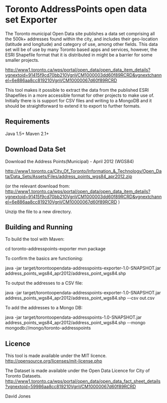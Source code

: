 Toronto AddressPoints open data set Exporter
============================================

The Toronto municipal Open Data site publishes a data set comprising all the 500k+ addresses found within the city, and includes their geo-location (latitude and longitude) and category of use, among other fields. This data set will be of use by many Toronto based apps and services, however, the ESRI Shapefile format that it is distributed in might be a barrier for some smaller projects.   

http://www1.toronto.ca/wps/portal/open_data/open_data_item_details?vgnextoid=91415f9cd70bb210VgnVCM1000003dd60f89RCRD&vgnextchannel=6e886aa8cc819210VgnVCM10000067d60f89RCRD

This tool makes it possible to extract the data from the published ESRI Shapefiles in a more accessible format for other projects to make use of. Initially there is is support for CSV files and writing to a MongoDB and it should be straightforward to extend it to export to further formats.


Requirements
------------

Java 1.5+
Maven 2.1+


Download Data Set
-----------------

Download the Address Points(Municipal) - April 2012 (WGS84)

http://www1.toronto.ca/City_Of_Toronto/Information_&_Technology/Open_Data/Data_Sets/Assets/Files/address_points_wgs84_apr2012.zip

(or the relevant download from: http://www1.toronto.ca/wps/portal/open_data/open_data_item_details?vgnextoid=91415f9cd70bb210VgnVCM1000003dd60f89RCRD&vgnextchannel=6e886aa8cc819210VgnVCM10000067d60f89RCRD )

Unzip the file to a new directory.


Building and Running
--------------------

To build the tool with Maven:

cd toronto-addresspoints-exporter
mvn package

To confirm the basics are functioning:

java -jar target/torontoopendata-addresspoints-exporter-1.0-SNAPSHOT.jar address_points_wgs84_apr2012/address_point_wgs84.shp 

To output the addresses to a CSV file:

java -jar target/torontoopendata-addresspoints-exporter-1.0-SNAPSHOT.jar address_points_wgs84_apr2012/address_point_wgs84.shp  --csv out.csv

To add the addresses to a Mongo DB:

java -jar target/torontoopendata-addresspoints-1.0-SNAPSHOT.jar address_points_wgs84_apr2012/address_point_wgs84.shp  --mongo mongodb://mongo/toronto-addresspoints


Licence
-------

This tool is made available under the MIT licence.
http://opensource.org/licenses/mit-license.php

The Dataset is made available under the Open Data Licence for City of Toronto Datasets.
http://www1.toronto.ca/wps/portal/open_data/open_data_fact_sheet_details?vgnextoid=59986aa8cc819210VgnVCM10000067d60f89RCRD


David Jones
